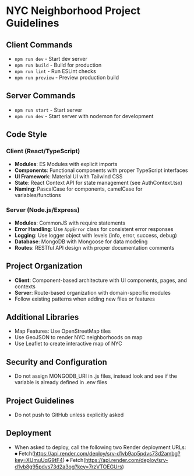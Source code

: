 # NYC Neighborhood Project Guidelines

## Client Commands
- `npm run dev` - Start  dev server
- `npm run build` - Build for production
- `npm run lint` - Run ESLint checks
- `npm run preview` - Preview production build

## Server Commands
- `npm run start` - Start server
- `npm run dev` - Start server with nodemon for development

## Code Style

### Client (React/TypeScript)
- **Modules**: ES Modules with explicit imports
- **Components**: Functional components with proper TypeScript interfaces
- **UI Framework**: Material UI with Tailwind CSS
- **State**: React Context API for state management (see AuthContext.tsx)
- **Naming**: PascalCase for components, camelCase for variables/functions

### Server (Node.js/Express)
- **Modules**: CommonJS with require statements
- **Error Handling**: Use `AppError` class for consistent error responses
- **Logging**: Use logger object with levels (info, error, success, debug)
- **Database**: MongoDB with Mongoose for data modeling
- **Routes**: RESTful API design with proper documentation comments

## Project Organization
- **Client**: Component-based architecture with UI components, pages, and contexts
- **Server**: Route-based organization with domain-specific modules
- Follow existing patterns when adding new files or features

## Additional Libraries
- Map Features: Use OpenStreetMap tiles
- Use GeoJSON to render NYC neighborhoods on map
- Use Leaflet to create interactive map of NYC

## Security and Configuration
- Do not assign MONGODB_URI in .js files, instead look and see if the variable is already defined in .env files

## Project Guidelines
- Do not push to GitHub unless explicitly asked

## Deployment
- When asked to deploy, call the following two Render deployment URLs:
  ⏺ Fetch(https://api.render.com/deploy/srv-d1vb9ap5pdvs73d2ambg?key=XUmuUqG9tF4)
  ⏺ Fetch(https://api.render.com/deploy/srv-d1vb8g95pdvs73d2a3og?key=7rzVTOEGUrs)
